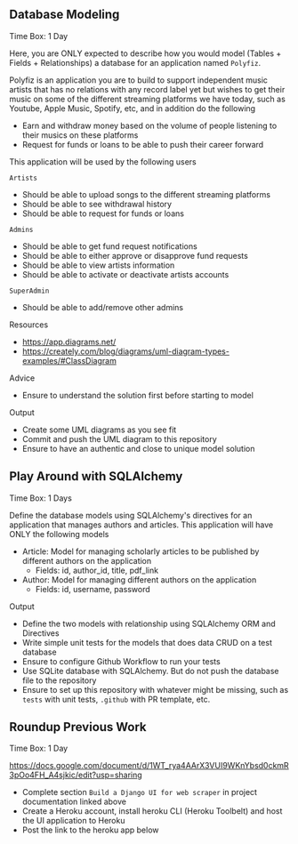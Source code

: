 ## Database Modeling

Time Box: 1 Day

Here, you are ONLY expected to describe how you would model (Tables + Fields + Relationships) a database for an application named `Polyfiz`.

Polyfiz is an application you are to build to support independent music artists that has no relations with any record label yet but wishes to get their music on some of the different streaming platforms we have today, such as Youtube, Apple Music, Spotify, etc, and in addition do the following
- Earn and withdraw money based on the volume of people listening to their musics on these platforms
- Request for funds or loans to be able to push their career forward

This application will be used by the following users

`Artists`
- Should be able to upload songs to the different streaming platforms
- Should be able to see withdrawal history
- Should be able to request for funds or loans

`Admins`
- Should be able to get fund request notifications
- Should be able to either approve or disapprove fund requests
- Should be able to view artists information
- Should be able to activate or deactivate artists accounts

`SuperAdmin`
- Should be able to add/remove other admins

Resources
- https://app.diagrams.net/
- https://creately.com/blog/diagrams/uml-diagram-types-examples/#ClassDiagram

Advice
- Ensure to understand the solution first before starting to model

Output
- Create some UML diagrams as you see fit
- Commit and push the UML diagram to this repository
- Ensure to have an authentic and close to unique model solution

## Play Around with SQLAlchemy

Time Box: 1 Days

Define the database models using SQLAlchemy's directives for an application that manages authors and articles. This application will have ONLY the following models
- Article: Model for managing scholarly articles to be published by different authors on the application
  * Fields: id, author_id, title, pdf_link
- Author: Model for managing different authors on the application
  * Fields: id, username, password

Output
- Define the two models with relationship using SQLAlchemy ORM and Directives
- Write simple unit tests for the models that does data CRUD on a test database
- Ensure to configure Github Workflow to run your tests
- Use SQLite database with SQLAlchemy. But do not push the database file to the repository
- Ensure to set up this repository with whatever might be missing, such as `tests` with unit tests, `.github` with PR template, etc.

## Roundup Previous Work

Time Box: 1 Day

https://docs.google.com/document/d/1WT_rya4AArX3VUI9WKnYbsd0ckmR3pOo4FH_A4sjkic/edit?usp=sharing
- Complete section `Build a Django UI for web scraper` in project documentation linked above
- Create a Heroku account, install heroku CLI (Heroku Toolbelt) and host the UI application to Heroku
- Post the link to the heroku app below
